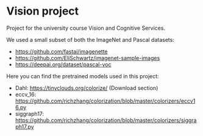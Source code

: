 # Vision project
Project for the university course Vision and Cognitive Services.

We used a small subset of both the ImageNet and Pascal datasets:
- https://github.com/fastai/imagenette
- https://github.com/EliSchwartz/imagenet-sample-images
- https://deepai.org/dataset/pascal-voc

Here you can find the pretrained models used in this project:
- Dahl: https://tinyclouds.org/colorize/ (Download section)
- eccv_16: https://github.com/richzhang/colorization/blob/master/colorizers/eccv16.py
- siggraph17: https://github.com/richzhang/colorization/blob/master/colorizers/siggraph17.py


